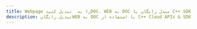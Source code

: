 ---title: Webpage را به  تبدیل کنیدDOC، WEB به DOC مبدل رایگان یا C++ SDKdescription: تبدیل رایگانWEB به DOC با استفاده از C++ Cloud APIs & SDK همچنین اسناد PDF را در Cloud ایجاد، ویرایش و رندر کنید.---